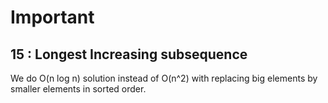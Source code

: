 # Important

## 15 : Longest Increasing subsequence

We do O(n log n) solution instead of O(n^2) with replacing big elements by
smaller elements in sorted order.

